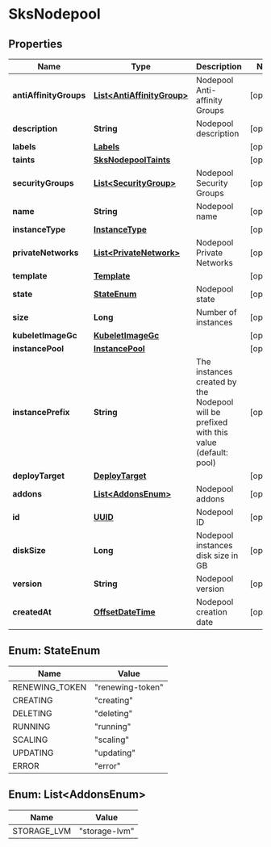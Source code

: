 # SksNodepool

## Properties
Name | Type | Description | Notes
------------ | ------------- | ------------- | -------------
**antiAffinityGroups** | [**List&lt;AntiAffinityGroup&gt;**](AntiAffinityGroup.md) | Nodepool Anti-affinity Groups |  [optional]
**description** | **String** | Nodepool description |  [optional]
**labels** | [**Labels**](Labels.md) |  |  [optional]
**taints** | [**SksNodepoolTaints**](SksNodepoolTaints.md) |  |  [optional]
**securityGroups** | [**List&lt;SecurityGroup&gt;**](SecurityGroup.md) | Nodepool Security Groups |  [optional]
**name** | **String** | Nodepool name |  [optional]
**instanceType** | [**InstanceType**](InstanceType.md) |  |  [optional]
**privateNetworks** | [**List&lt;PrivateNetwork&gt;**](PrivateNetwork.md) | Nodepool Private Networks |  [optional]
**template** | [**Template**](Template.md) |  |  [optional]
**state** | [**StateEnum**](#StateEnum) | Nodepool state |  [optional]
**size** | **Long** | Number of instances |  [optional]
**kubeletImageGc** | [**KubeletImageGc**](KubeletImageGc.md) |  |  [optional]
**instancePool** | [**InstancePool**](InstancePool.md) |  |  [optional]
**instancePrefix** | **String** | The instances created by the Nodepool will be prefixed with this value (default: pool) |  [optional]
**deployTarget** | [**DeployTarget**](DeployTarget.md) |  |  [optional]
**addons** | [**List&lt;AddonsEnum&gt;**](#List&lt;AddonsEnum&gt;) | Nodepool addons |  [optional]
**id** | [**UUID**](UUID.md) | Nodepool ID |  [optional]
**diskSize** | **Long** | Nodepool instances disk size in GB |  [optional]
**version** | **String** | Nodepool version |  [optional]
**createdAt** | [**OffsetDateTime**](OffsetDateTime.md) | Nodepool creation date |  [optional]

<a name="StateEnum"></a>
## Enum: StateEnum
Name | Value
---- | -----
RENEWING_TOKEN | &quot;renewing-token&quot;
CREATING | &quot;creating&quot;
DELETING | &quot;deleting&quot;
RUNNING | &quot;running&quot;
SCALING | &quot;scaling&quot;
UPDATING | &quot;updating&quot;
ERROR | &quot;error&quot;

<a name="List<AddonsEnum>"></a>
## Enum: List&lt;AddonsEnum&gt;
Name | Value
---- | -----
STORAGE_LVM | &quot;storage-lvm&quot;
